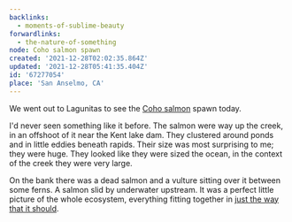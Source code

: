 ```yaml
---
backlinks:
  - moments-of-sublime-beauty
forwardlinks:
  - the-nature-of-something
node: Coho salmon spawn
created: '2021-12-28T02:02:35.864Z'
updated: '2021-12-28T05:41:35.404Z'
id: '67277054'
place: 'San Anselmo, CA'
---
```

We went out to Lagunitas to see the [Coho salmon](https://en.wikipedia.org/wiki/Coho_salmon) spawn today. 

I'd never seen something like it before. The salmon were way up the creek, in an offshoot of it near the Kent lake dam. They clustered around ponds and in little eddies beneath rapids. Their size was most surprising to me; they were huge. They looked like they were sized the ocean, in the context of the creek they were very large. 

On the bank there was a dead salmon and a vulture sitting over it between some ferns. A salmon slid by underwater upstream. It was a perfect little picture of the whole ecosystem, everything fitting together in [just the way that it should](the-nature-of-something.md).


